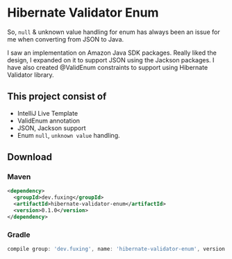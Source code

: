 # Hibernate Validator Enum

So, `null` & unknown value handling for enum has always been an issue for me when converting from JSON to Java.

I saw an implementation on Amazon Java SDK packages. 
Really liked the design, I expanded on it to support JSON using the Jackson packages. 
I have also created @ValidEnum constraints to support using Hibernate Validator library.

## This project consist of
* IntelliJ Live Template
* ValidEnum annotation 
* JSON, Jackson support
* Enum `null`, `unknown value` handling.

## Download
### Maven
```xml
<dependency>
  <groupId>dev.fuxing</groupId>
  <artifactId>hibernate-validator-enum</artifactId>
  <version>0.1.0</version>
</dependency>
```

### Gradle
```groovy
compile group: 'dev.fuxing', name: 'hibernate-validator-enum', version: '0.1.0'
```
